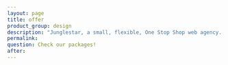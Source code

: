 ```yaml
---
layout: page
title: offer
product_group: design
description: "Junglestar, a small, flexible, One Stop Shop web agency. We do information architecture, screen design, deploy. Packed solutions all-included. Or top quality custom designs on the cheap. We help companies and individuals organize their communication. We grow relationships with clients. We design, produce & develop well thought user experiences. From slide shows to offline ready web apps"
permalink:
question: Check our packages!
after:
---
```


